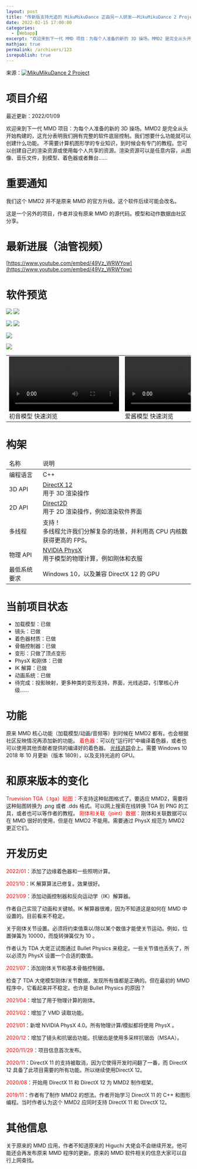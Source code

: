 ```yaml
---
layout: post
title: "传新版支持光追的 MikuMikuDance 正由另一人研发——MikuMikuDance 2 Project"
date: 2022-02-15 17:00:00
categories: 
  - [Webapp]
excerpt: "欢迎来到下一代 MMD 项目：为每个人准备的新的 3D 操场。MMD2 是完全从头开始构建的，这充分表明我们拥有完整的软件底层控制。我们想要什么功能就可以创建什么功能。不需要计算机图形学的专业知识，到时候会有专门的教程。您可以创建自己的渲染资源或使用每个人共享的资源。渲染资源可以是任意内容，从图像、音乐文件，到模型、着色器或者舞台……"
mathjax: true
permalink: /archivers/123
isrepublish: true
---
```


来源：[![MikuMikuDance 2 Project](https://img.shields.io/badge/MikuMikuDance%202%20Project-brightgreen)](https://www.tamafutoshi.net/mmd2.html)

# 项目介绍
最近更新：2022/01/09

欢迎来到下一代 MMD 项目：为每个人准备的新的 3D 操场。MMD2 是完全从头开始构建的，这充分表明我们拥有完整的软件底层控制。我们想要什么功能就可以创建什么功能。
不需要计算机图形学的专业知识，到时候会有专门的教程。您可以创建自己的渲染资源或使用每个人共享的资源。渲染资源可以是任意内容，从图像、音乐文件，到模型、着色器或者舞台……

# 重要通知
我们这个 MMD2 并不是原来 MMD 的官方升级。这个软件后续可能会改名。

这是一个另外的项目，作者并没有原来 MMD 的源代码。模型和动作数据由社区分享。


# 最新进展（油管视频）
[https://www.youtube.com/embed/49Vz_WRWYow](https://www.youtube.com/embed/49Vz_WRWYow)

# 软件预览
![](https://images.weserv.nl/?url=https://img-blog.csdnimg.cn/img_convert/032b3788da5e4b377f07af5ab990cca1.png)
![](https://www.tamafutoshi.net/mmd2/img/mmd2-apho2-bronya-1920x1080.jpg)

![](https://images.weserv.nl/?url=https://img-blog.csdnimg.cn/img_convert/1f14c6893034108bfac9e9937be74c58.png)
![](https://images.weserv.nl/?url=https://img-blog.csdnimg.cn/img_convert/a56a9752721105650890afa6f581aecb.png)

![](https://images.weserv.nl/?url=https://img-blog.csdnimg.cn/img_convert/85877c256439876eb8f12e32e73dce25.png)

![](https://images.weserv.nl/?url=https://img-blog.csdnimg.cn/img_convert/d53d67a4bce70e7ca27c0001eee23f72.png)

<table><tbody><tr><td>
  <video controls src="https://www.tamafutoshi.net/mmd2/video/mmd2-tda-mikuv4-1080p.mp4"></video><br>
初音模型 快速浏览
</td><td>
  <video controls src="https://www.tamafutoshi.net/mmd2/video/mmd2-tda-kizuna-ai-1080p.mp4"></video><br>
爱酱模型 快速浏览
</td></tr></table></table>


# 构架
<table>
<thead>
<tr><td>名称</td><td>说明</td>
</thead>
<tbody>
<tr><td>编程语言</td><td>C++</td></tr>
<tr><td>3D API</td><td> <a href="https://docs.microsoft.com/en-us/windows/win32/direct3d12/directx-12-programming-guide">DirectX 12</a> <br>用于 3D 渲染操作</td></tr>
<tr><td>2D API</td><td><a href="https://docs.microsoft.com/en-us/windows/win32/direct2d/direct2d-portal">Direct2D</a><br>用于 2D 渲染操作，例如渲染软件界面</td></tr>
<tr><td>多线程</td><td>支持！<br>多线程允许我们分解复杂的场景，并利用高 CPU 内核数获得更高的 FPS。</td></tr>
<tr><td>物理 API</td><td><a href="https://developer.nvidia.com/gameworks-physx-overview">NVIDIA PhysX</a> <br>用于模型的物理计算，例如刚体和衣服</td></tr>
<tr><td>最低系统要求</td><td>Windows 10，以及兼容 DirectX 12 的 GPU</td></tr>
</tbody>
</table>

# 当前项目状态
- 加载模型：已做
- 镜头：已做
- 着色器材质：已做
- 骨骼控制器：已做
- 变形：只做了顶点变形
- PhysX 和刚体：已做
- IK 解算：已做
- 动画系统：已做
- 待完成：投影映射，更多种类的变形支持，界面，光线追踪，引擎核心升级……

# 功能
原来 MMD 核心功能（加载模型/动画/音频等）到时候在 MMD2 都有。也会根据社区反映情况再添加新的功能。
<span style="color:red;">着色器：</span>可以在“运行时”中编译着色器，或者也可以使用其他贡献者提供的编译好的着色器。
[光线追踪](https://baike.baidu.com/item/%E5%85%89%E7%BA%BF%E8%BF%BD%E8%B8%AA/3334993)会上。需要 Windows 10 2018 年 10 月更新（版本 1809），以及支持光追的 GPU。

# 和原来版本的变化
<span style="color:red;">Truevision TGA（.tga）贴图：</span>不支持这种贴图格式了。要适应 MMD2，需要将这种贴图转换为 .png 或者 .dds 格式。可以网上搜索在线转换 TGA 到 PNG 的工具，或者也可以等作者的教程。
<span style="color:red;">刚体和关联（joint）数据：</span>刚体和关联数据可以在 MMD 很好的使用，但是在 MMD2 不能用。需要通过 PhysX 规范为 MMD2 更正它们。

# 开发历史
<span style="color:red;">2022/01</span>：添加了边缘着色器和一些照明计算。

<span style="color:red;">2021/10</span>：IK 解算算法已修复。效果很好。

<span style="color:red;">2021/09</span>：添加动画控制器和反向运动学（IK）解算器。

作者自己实现了动画和关键帧。IK 解算器很难，因为不知道这是如何在 MMD 中设置的。目前看来不稳定。

关于刚体关节设置。必须将约束值乘以/除以某个数值才能使关节运动。例如，位置弹簧为 10000，而旋转弹簧仅为 10 。

作者认为 TDA 大佬正试图通过 Bullet Physics 来稳定。一些关节值也丢失了，所以必须为 PhysX 设置一个合适的数值。

<span style="color:red;">2021/07</span>：添加刚体关节和基本骨骼控制器。

检查了 TDA 大佬模型刚体/关节数据，发现所有值都是正确的。但在最初的 MMD 程序中，它看起来并不稳定。也许是 Bullet Physics 的原因？

<span style="color:red;">2021/04</span>：增加了用于物理计算的刚体。

<span style="color:red;">2021/02</span>：增加了 VMD 读取功能。

<span style="color:red;">2021/01</span>：新增 NVIDIA PhysX 4.0。所有物理计算/模拟都将使用 PhysX 。

<span style="color:red;">2020/12</span>：增加了镜头和抗锯齿功能。抗锯齿是使用多采样抗锯齿（MSAA）。

<span style="color:red;">2020/11/29</span>：项目信息首次发布。

<span style="color:red;">2020/11</span>：DirectX 11 的支持被取消，因为它使得开发时间翻了一番，而 DirectX 12 具备了此项目需要的所有功能。所以继续使用DirectX 12。

<span style="color:red;">2020/08</span>：开始用 DirectX 11 和 DirectX 12 为 MMD2 制作框架。

<span style="color:red;">2019/11</span>：作者有了制作 MMD2 的想法。作者开始学习 DirectX 11 的 C++ 和图形编程。当时作者认为这个 MMD2 应同时支持 DirectX 11 和 DirectX 12。

# 其他信息
关于原来的 MMD 应用，作者不知道原来的 Higuchi 大佬会不会继续开发。他可能还会再发布原来 MMD 程序的更新。原来的 MMD 软件相关的信息大家可以自行上网查找。
